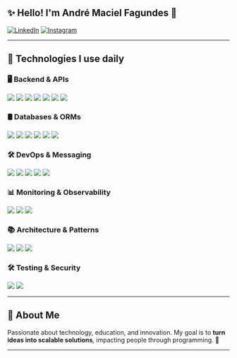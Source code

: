 ## ✨ Hello! I'm André Maciel Fagundes 🚐️
[![LinkedIn](https://img.shields.io/badge/LinkedIn-0077B5?style=for-the-badge&logo=linkedin&logoColor=white)](https://www.linkedin.com/in/andremfagundes/)
[![Instagram](https://img.shields.io/badge/Instagram-E4405F?style=for-the-badge&logo=instagram&logoColor=white)](https://www.instagram.com/andremacielfagundes)

---

## 🚀 Technologies I use daily

### **🖥️ Backend & APIs**
<p>
  <img src="https://img.shields.io/badge/Node.js-43853D?style=for-the-badge&logo=node.js&logoColor=white" />
  <img src="https://img.shields.io/badge/TypeScript-007ACC?style=for-the-badge&logo=typescript&logoColor=white" />
  <img src="https://img.shields.io/badge/JavaScript-F7DF1E?style=for-the-badge&logo=javascript&logoColor=black" />
  <img src="https://img.shields.io/badge/NestJS-E0234E?style=for-the-badge&logo=nestjs&logoColor=white" />
  <img src="https://img.shields.io/badge/Fastify-000000?style=for-the-badge&logo=fastify&logoColor=white" />
  <img src="https://img.shields.io/badge/Express.js-404D59?style=for-the-badge&logo=express&logoColor=white" />
  <img src="https://img.shields.io/badge/REST%20API-005571?style=for-the-badge&logo=rest&logoColor=white" />
</p>

### **🛢️ Databases & ORMs**
<p>
  <img src="https://img.shields.io/badge/PostgreSQL-316192?style=for-the-badge&logo=postgresql&logoColor=white" />
  <img src="https://img.shields.io/badge/MySQL-00000F?style=for-the-badge&logo=mysql&logoColor=white" />
  <img src="https://img.shields.io/badge/MongoDB-47A248?style=for-the-badge&logo=mongodb&logoColor=white" />
  <img src="https://img.shields.io/badge/AWS%20DynamoDB-4053D6?style=for-the-badge&logo=amazondynamodb&logoColor=white" />
  <img src="https://img.shields.io/badge/Sequelize-323330?style=for-the-badge&logo=sequelize&logoColor=blue" />
  <img src="https://img.shields.io/badge/TypeORM-FF5733?style=for-the-badge&logoColor=white" />
</p>

### **🛠️ DevOps & Messaging**
<p>
  <img src="https://img.shields.io/badge/RabbitMQ-FF6600?style=for-the-badge&logo=rabbitmq&logoColor=white" />
  <img src="https://img.shields.io/badge/Kubernetes-326CE5?style=for-the-badge&logo=kubernetes&logoColor=white" />
  <img src="https://img.shields.io/badge/Amazon_AWS-232F3E?style=for-the-badge&logo=amazon-aws&logoColor=white" />
  <img src="https://img.shields.io/badge/GitHub-181717?style=for-the-badge&logo=github&logoColor=white" />
  <img src="https://img.shields.io/badge/Docker-2496ED?style=for-the-badge&logo=docker&logoColor=white" />
</p>

### **📊 Monitoring & Observability**
<p>
  <img src="https://img.shields.io/badge/Grafana-F46800?style=for-the-badge&logo=grafana&logoColor=white" />
  <img src="https://img.shields.io/badge/Prometheus-E6522C?style=for-the-badge&logo=prometheus&logoColor=white" />
  <img src="https://img.shields.io/badge/Kibana-005571?style=for-the-badge&logo=Kibana&logoColor=white" />
</p>

### **📚 Architecture & Patterns**
<p>
  <img src="https://img.shields.io/badge/Clean%20Architecture-1E1E1E?style=for-the-badge&logoColor=white" />
  <img src="https://img.shields.io/badge/SOLID-007ACC?style=for-the-badge&logoColor=white" />
  <img src="https://img.shields.io/badge/DDD-6A1B9A?style=for-the-badge&logoColor=white" />
</p>

### **🛠️ Testing & Security**
<p>
  <img src="https://img.shields.io/badge/Jest-323330?style=for-the-badge&logo=Jest&logoColor=white" />
  <img src="https://img.shields.io/badge/JSON%20Web%20Tokens-323330?style=for-the-badge&logo=json-web-tokens&logoColor=pink" />
</p>

---

## 🎯 About Me  
Passionate about technology, education, and innovation. My goal is to **turn ideas into scalable solutions**, impacting people through programming. 🚀

---
